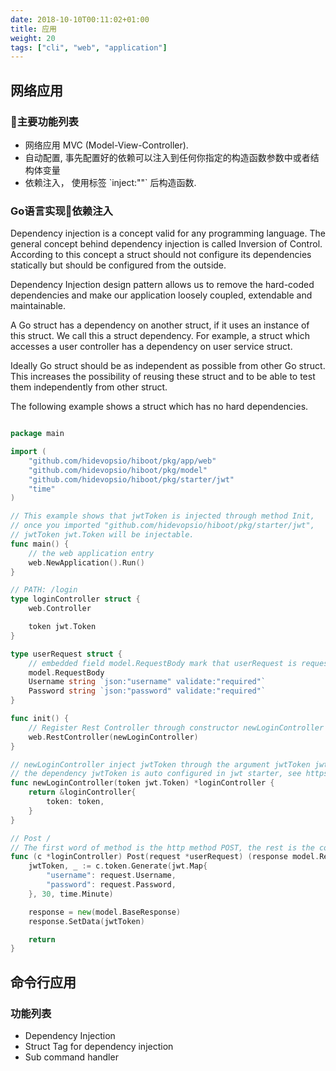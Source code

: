 ```yaml
---
date: 2018-10-10T00:11:02+01:00
title: 应用
weight: 20
tags: ["cli", "web", "application"]
---
```


## 网络应用

### 主要功能列表

* 网络应用 MVC (Model-View-Controller).
* 自动配置, 事先配置好的依赖可以注入到任何你指定的构造函数参数中或者结构体变量
* 依赖注入， 使用标签 \`inject:""\` 后构造函数.

### Go语言实现依赖注入

Dependency injection is a concept valid for any programming language. The general concept behind dependency injection is
called Inversion of Control. According to this concept a struct should not configure its dependencies statically but
should be configured from the outside.

Dependency Injection design pattern allows us to remove the hard-coded dependencies and make our application loosely
coupled, extendable and maintainable.

A Go struct has a dependency on another struct, if it uses an instance of this struct. We call this a struct dependency.
For example, a struct which accesses a user controller has a dependency on user service struct.

Ideally Go struct should be as independent as possible from other Go struct. This increases the possibility of reusing
these struct and to be able to test them independently from other struct.

The following example shows a struct which has no hard dependencies.

```go

package main

import (
	"github.com/hidevopsio/hiboot/pkg/app/web"
	"github.com/hidevopsio/hiboot/pkg/model"
	"github.com/hidevopsio/hiboot/pkg/starter/jwt"
	"time"
)

// This example shows that jwtToken is injected through method Init,
// once you imported "github.com/hidevopsio/hiboot/pkg/starter/jwt",
// jwtToken jwt.Token will be injectable.
func main() {
	// the web application entry
	web.NewApplication().Run()
}

// PATH: /login
type loginController struct {
	web.Controller

	token jwt.Token
}

type userRequest struct {
	// embedded field model.RequestBody mark that userRequest is request body
	model.RequestBody
	Username string `json:"username" validate:"required"`
	Password string `json:"password" validate:"required"`
}

func init() {
	// Register Rest Controller through constructor newLoginController
	web.RestController(newLoginController)
}

// newLoginController inject jwtToken through the argument jwtToken jwt.Token on constructor
// the dependency jwtToken is auto configured in jwt starter, see https://github.com/hidevopsio/hiboot/tree/master/pkg/starter/jwt
func newLoginController(token jwt.Token) *loginController {
	return &loginController{
		token: token,
	}
}

// Post /
// The first word of method is the http method POST, the rest is the context mapping
func (c *loginController) Post(request *userRequest) (response model.Response, err error) {
	jwtToken, _ := c.token.Generate(jwt.Map{
		"username": request.Username,
		"password": request.Password,
	}, 30, time.Minute)

	response = new(model.BaseResponse)
	response.SetData(jwtToken)

	return
}

```

## 命令行应用

### 功能列表

* Dependency Injection
* Struct Tag for dependency injection
* Sub command handler